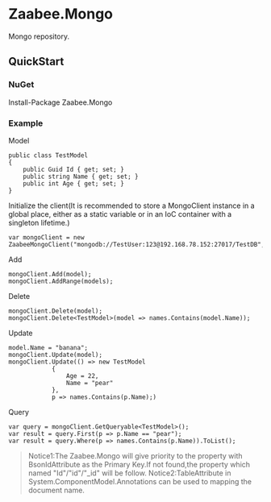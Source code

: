# Zaabee.Mongo

Mongo repository.

## QuickStart

### NuGet

Install-Package Zaabee.Mongo

### Example

Model

```CSharp
public class TestModel
{
    public Guid Id { get; set; }
    public string Name { get; set; }
    public int Age { get; set; }
}
```

Initialize the client(It is recommended to store a MongoClient instance in a global place, either as a static variable or in an IoC container with a singleton lifetime.)

```CSharp
var mongoClient = new ZaabeeMongoClient("mongodb://TestUser:123@192.168.78.152:27017/TestDB","TestDB");
```

Add

```CSharp
mongoClient.Add(model);
mongoClient.AddRange(models);
```

Delete

```CSharp
mongoClient.Delete(model);
mongoClient.Delete<TestModel>(model => names.Contains(model.Name));
```

Update

```CSharp
model.Name = "banana";
mongoClient.Update(model);
mongoClient.Update(() => new TestModel
            {
                Age = 22,
                Name = "pear"
            },
            p => names.Contains(p.Name);)
```

Query

```CSharp
var query = mongoClient.GetQueryable<TestModel>();
var result = query.First(p => p.Name == "pear");
var result = query.Where(p => names.Contains(p.Name)).ToList();
```

>Notice1:The Zaabee.Mongo will give priority to the property with BsonIdAttribute as the Primary Key.If not found,the property which named "Id"/"id"/"_id" will be follow.
>Notice2:TableAttribute in System.ComponentModel.Annotations can be used to mapping the document name.
